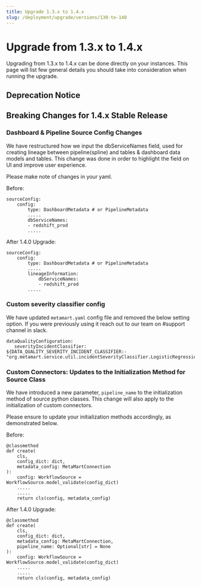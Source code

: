 ```yaml
---
title: Upgrade 1.3.x to 1.4.x
slug: /deployment/upgrade/versions/130-to-140
---
```


# Upgrade from 1.3.x to 1.4.x

Upgrading from 1.3.x to 1.4.x can be done directly on your instances. This page will list few general details you should take into consideration when running the upgrade.


## Deprecation Notice

## Breaking Changes for 1.4.x Stable Release

### Dashboard & Pipeline Source Config Changes

We have restructured how we input the dbServiceNames field, used for creating lineage between pipeline(spline) and tables & dashboard data models and tables. This change was done in order to highlight the field on UI and improve user experience.

Please make note of changes in your yaml.

Before:
```
sourceConfig:
    config:
        type: DashboardMetadata # or PipelineMetadata
        .....
        dbServiceNames:
        - redshift_prod
        .....
```

After 1.4.0 Upgrade:
```
sourceConfig:
    config:
        type: DashboardMetadata # or PipelineMetadata
        .....
        lineageInformation:
            dbServiceNames:
            - redshift_prod
        .....
```

### Custom severity classifier config

We have updated `metamart.yaml` config file and removed the below setting option. If you were previously using it reach out to our team on #support channel in slack.

```
dataQualityConfiguration:
   severityIncidentClassifier: ${DATA_QUALITY_SEVERITY_INCIDENT_CLASSIFIER:-"org.metamart.service.util.incidentSeverityClassifier.LogisticRegressionIncidentSeverityClassifier"}
```

### Custom Connectors: Updates to the Initialization Method for Source Class

We have introduced a new parameter, `pipeline_name` to the initialization method of source python classes. This change will also apply to the initialization of custom connectors.

Please ensure to update your initialization methods accordingly, as demonstrated below.

Before:
```
@classmethod
def create(
    cls,
    config_dict: dict,
    metadata_config: MetaMartConnection
):
    config: WorkflowSource = WorkflowSource.model_validate(config_dict)
    .....
    .....
    return cls(config, metadata_config)
```

After 1.4.0 Upgrade:
```
@classmethod
def create(
    cls,
    config_dict: dict,
    metadata_config: MetaMartConnection,
    pipeline_name: Optional[str] = None
):
    config: WorkflowSource = WorkflowSource.model_validate(config_dict)
    .....
    .....
    return cls(config, metadata_config)
```

